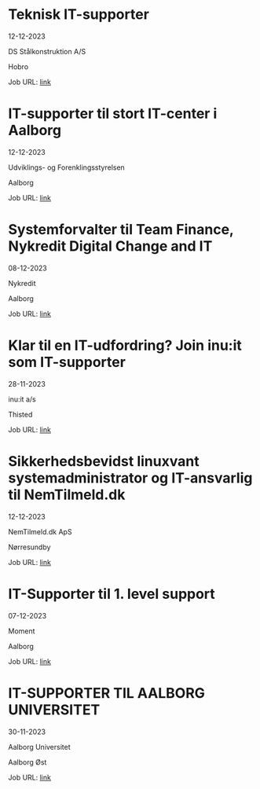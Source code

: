 # Teknisk IT-supporter
12-12-2023

DS Stålkonstruktion A/S

Hobro

Job URL: [link](https://www.jobindex.dk/img/pdf/IT_Supporter_1223.pdf)


# IT-supporter til stort IT-center i Aalborg
12-12-2023

Udviklings- og Forenklingsstyrelsen

Aalborg

Job URL: [link](https://candidate.hr-manager.net/ApplicationInit.aspx?cid=5001&ProjectId=175170&DepartmentId=9414&MediaId=3191)


# Systemforvalter til Team Finance, Nykredit Digital Change and IT
08-12-2023

Nykredit

Aalborg

Job URL: [link](https://www.jobindex.dk/jobannonce/497678/systemforvalter-til-team-finance-nykredit-digital-change-and-it)


# Klar til en IT-udfordring? Join inu:it som IT-supporter
28-11-2023

inu:it a/s

Thisted

Job URL: [link](https://www.jobindex.dk/jobannonce/496863/klar-til-en-it-udfordring-join-inuit-som-it-supporter)


# Sikkerhedsbevidst linuxvant systemadministrator og IT-ansvarlig til NemTilmeld.dk
12-12-2023

NemTilmeld.dk ApS

Nørresundby

Job URL: [link](https://www.jobindex.dk/jobannonce/r12147132/sikkerhedsbevidst-linuxvant-systemadministrator-og-it-ansvarlig-til-nemtilmelddk)


# IT-Supporter til 1. level support
07-12-2023

Moment

Aalborg

Job URL: [link](https://mit.moment.dk/jobopslag/vis?no=187292)


# IT-SUPPORTER TIL AALBORG UNIVERSITET
30-11-2023

Aalborg Universitet

Aalborg Øst

Job URL: [link](http://www.peoplexs.com/Peoplexs22/CandidatesPortalNoLogin/Vacancy.cfm?PortalID=1968&VacatureID=1216894)


